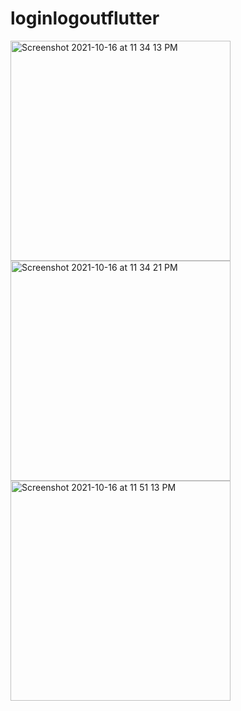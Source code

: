 # loginlogoutflutter

<span>
<img width="352" alt="Screenshot 2021-10-16 at 11 34 13 PM" src="https://user-images.githubusercontent.com/65539742/137597769-c6157f2e-ab06-4f27-8d7a-0d5a3567751a.png">
<img width="352" alt="Screenshot 2021-10-16 at 11 34 21 PM" src="https://user-images.githubusercontent.com/65539742/137597773-bf8fe3aa-77b4-4f73-989b-763f70afbdd4.png">
<img width="352" alt="Screenshot 2021-10-16 at 11 51 13 PM" src="https://user-images.githubusercontent.com/65539742/137598161-af749d02-ebc0-4641-bca4-64bc2761ab7d.png">

</span>
